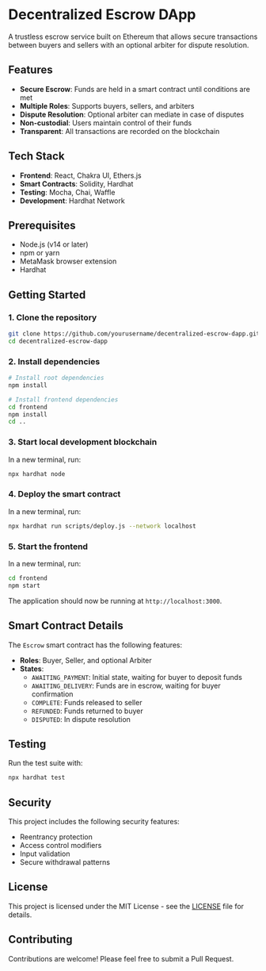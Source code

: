 # Decentralized Escrow DApp

A trustless escrow service built on Ethereum that allows secure transactions between buyers and sellers with an optional arbiter for dispute resolution.

## Features

- **Secure Escrow**: Funds are held in a smart contract until conditions are met
- **Multiple Roles**: Supports buyers, sellers, and arbiters
- **Dispute Resolution**: Optional arbiter can mediate in case of disputes
- **Non-custodial**: Users maintain control of their funds
- **Transparent**: All transactions are recorded on the blockchain

## Tech Stack

- **Frontend**: React, Chakra UI, Ethers.js
- **Smart Contracts**: Solidity, Hardhat
- **Testing**: Mocha, Chai, Waffle
- **Development**: Hardhat Network

## Prerequisites

- Node.js (v14 or later)
- npm or yarn
- MetaMask browser extension
- Hardhat

## Getting Started

### 1. Clone the repository

```bash
git clone https://github.com/yourusername/decentralized-escrow-dapp.git
cd decentralized-escrow-dapp
```

### 2. Install dependencies

```bash
# Install root dependencies
npm install

# Install frontend dependencies
cd frontend
npm install
cd ..
```

### 3. Start local development blockchain

In a new terminal, run:

```bash
npx hardhat node
```

### 4. Deploy the smart contract

In a new terminal, run:

```bash
npx hardhat run scripts/deploy.js --network localhost
```

### 5. Start the frontend

In a new terminal, run:

```bash
cd frontend
npm start
```

The application should now be running at `http://localhost:3000`.

## Smart Contract Details

The `Escrow` smart contract has the following features:

- **Roles**: Buyer, Seller, and optional Arbiter
- **States**: 
  - `AWAITING_PAYMENT`: Initial state, waiting for buyer to deposit funds
  - `AWAITING_DELIVERY`: Funds are in escrow, waiting for buyer confirmation
  - `COMPLETE`: Funds released to seller
  - `REFUNDED`: Funds returned to buyer
  - `DISPUTED`: In dispute resolution

## Testing

Run the test suite with:

```bash
npx hardhat test
```

## Security

This project includes the following security features:
- Reentrancy protection
- Access control modifiers
- Input validation
- Secure withdrawal patterns

## License

This project is licensed under the MIT License - see the [LICENSE](LICENSE) file for details.

## Contributing

Contributions are welcome! Please feel free to submit a Pull Request.
